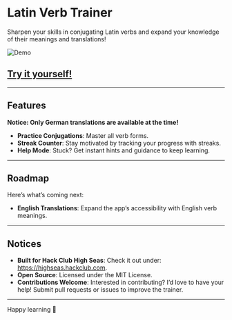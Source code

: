 # Latin Verb Trainer
Sharpen your skills in conjugating Latin verbs and expand your knowledge of their meanings and translations!


![Demo](https://latin.wilu.lan64.de/banner.png)


## [Try it yourself!](https://latin.wilu.lan64.de/) 

---

## Features

**Notice: Only German translations are available at the time!**

- **Practice Conjugations**: Master all verb forms.  
- **Streak Counter**: Stay motivated by tracking your progress with streaks.   
- **Help Mode**: Stuck? Get instant hints and guidance to keep learning.

---

## Roadmap

Here’s what’s coming next:  
- **English Translations**: Expand the app’s accessibility with English verb meanings.

---

## Notices

- **Built for Hack Club High Seas**:  Check it out under: https://highseas.hackclub.com.  
- **Open Source**: Licensed under the MIT License.  
- **Contributions Welcome**: Interested in contributing? I’d love to have your help! Submit pull requests or issues to improve the trainer.

---

Happy learning 🌟
